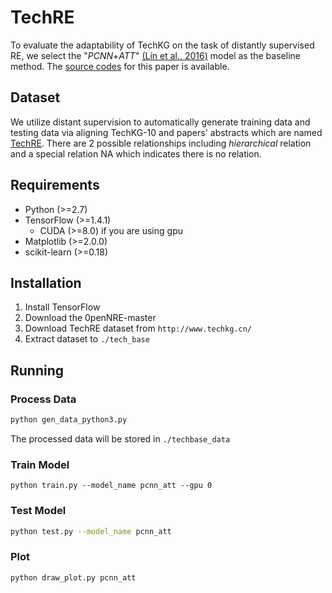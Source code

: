 # TechRE
To evaluate the adaptability of TechKG on the task of distantly supervised RE, we select the "*PCNN*+*ATT*" [(Lin et al., 2016)](http://aclweb.org/anthology/P/P16/P16-1200.pdf) model as the baseline method. The [source codes](https://github.com/thunlp/NRE.) for this paper is available.
## Dataset
We utilize distant supervision to automatically generate training data and testing data via aligning TechKG-10 and papers' abstracts which are named [TechRE](http://www.techkg.cn/). There are 2 possible relationships including *hierarchical* relation and a special relation NA which indicates there is no relation.
## Requirements

- Python (>=2.7)
- TensorFlow (>=1.4.1)
	- CUDA (>=8.0) if you are using gpu
- Matplotlib (>=2.0.0)
- scikit-learn (>=0.18)
## Installation
1. Install TensorFlow
2. Download the 0penNRE-master 
3. Download TechRE dataset from `http://www.techkg.cn/`
4. Extract dataset to `./tech_base`
## Running 
### Process Data

```bash
python gen_data_python3.py
```
The processed data will be stored in `./techbase_data`
### Train Model
```
python train.py --model_name pcnn_att --gpu 0
```
### Test Model
```bash
python test.py --model_name pcnn_att
```
### Plot
```bash
python draw_plot.py pcnn_att
```

